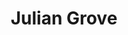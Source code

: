 ---
layout: person
person_id: jgrove 
title: Julian Grove
category: Postdocs
position: Postdoctoral Researcher
image: /assets/images/people/julian-grove.jpg
order: 1
permalink: /people/julian-grove
published: true
---